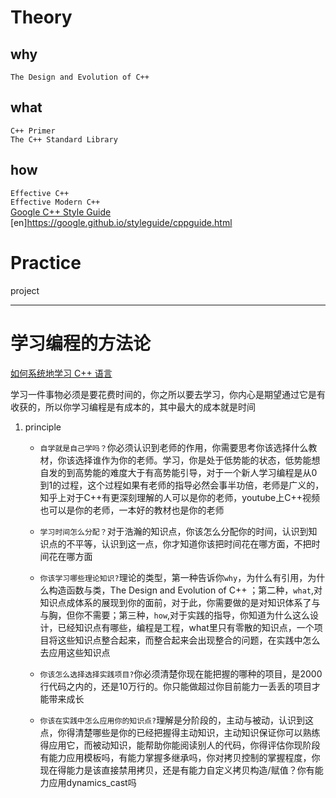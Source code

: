 # Theory
## why
`The Design and Evolution of C++`  

## what
`C++ Primer`  
`The C++ Standard Library`  

## how
`Effective C++`  
`Effective Modern C++`  
[Google C++ Style Guide](https://zh-google-styleguide.readthedocs.io/en/latest/google-cpp-styleguide/) 
[en]https://google.github.io/styleguide/cppguide.html

# Practice
project

---
# 学习编程的方法论

[如何系统地学习 C++ 语言](https://www.zhihu.com/question/23447320)

学习一件事物必须是要花费时间的，你之所以要去学习，你内心是期望通过它是有收获的，所以你学习编程是有成本的，其中最大的成本就是时间

1. principle
   - `自学就是自己学吗？`你必须认识到老师的作用，你需要思考你该选择什么教材，你该选择谁作为你的老师。学习，你是处于低势能的状态，低势能想自发的到高势能的难度大于有高势能引导，对于一个新人学习编程是从0到1的过程，这个过程如果有老师的指导必然会事半功倍，老师是广义的，知乎上对于C++有更深刻理解的人可以是你的老师，youtube上C++视频也可以是你的老师，一本好的教材也是你的老师
   - `学习时间怎么分配？`对于浩瀚的知识点，你该怎么分配你的时间，认识到知识点的不平等，认识到这一点，你才知道你该把时间花在哪方面，不把时间花在哪方面

   - `你该学习哪些理论知识?`理论的类型，第一种告诉你`why`，为什么有引用，为什么构造函数与类，The Design and Evolution of C++ ；第二种，`what`,对知识点成体系的展现到你的面前，对于此，你需要做的是对知识体系了与与胸，但你不需要；第三种，`how`,对于实践的指导，你知道为什么这么设计，已经知识点有哪些，编程是工程，what里只有零散的知识点，一个项目将这些知识点整合起来，而整合起来会出现整合的问题，在实践中怎么去应用这些知识点
  
   - `你该怎么选择选择实践项目?`你必须清楚你现在能把握的哪种的项目，是2000行代码之内的，还是10万行的。你只能做超过你目前能力一丢丢的项目才能带来成长
   - `你该在实践中怎么应用你的知识点?`理解是分阶段的，主动与被动，认识到这点，你得清楚哪些是你的已经把握得主动知识，主动知识保证你可以熟练得应用它，而被动知识，能帮助你能阅读别人的代码，你得评估你现阶段有能力应用模板吗，有能力掌握多继承吗，你对拷贝控制的掌握程度，你现在得能力是该直接禁用拷贝，还是有能力自定义拷贝构造/赋值？你有能力应用dynamics_cast吗
   

